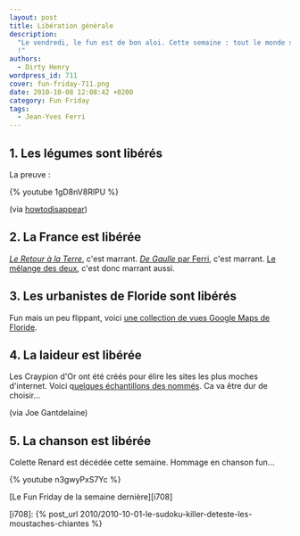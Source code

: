 ```yaml
---
layout: post
title: Libération générale
description:
  "Le vendredi, le fun est de bon aloi. Cette semaine : tout le monde se libère
  !"
authors:
  - Dirty Henry
wordpress_id: 711
cover: fun-friday-711.png
date: 2010-10-08 12:08:42 +0200
category: Fun Friday
tags:
  - Jean-Yves Ferri
---
```


## 1. Les légumes sont libérés

La preuve :

{% youtube 1gD8nV8RlPU %}

(via
[howtodisappear](http://blog.howtodisappear.org/2010/09/dai-mahou-touge-vegetable-suicide.html))

## 2. La France est libérée

[_Le Retour à la Terre_](http://fr.wikipedia.org/wiki/Le_Retour_%C3%A0_la_terre),
c'est marrant.
[_De Gaulle_ par Ferri](http://www.amazon.fr/Gaulle-%C3%A0-plage-Jean-Yves-Ferri/dp/2205059661),
c'est marrant.
[Le mélange des deux](http://www.manularcenet.com/blog/articles/4016/piratage),
c'est donc marrant aussi.

## 3. Les urbanistes de Floride sont libérés

Fun mais un peu flippant, voici
[une collection de vues Google Maps de Floride](http://www.boston.com/bigpicture/2010/09/human_landscapes_in_sw_florida.html).

## 4. La laideur est libérée

Les Craypion d'Or ont été créés pour élire les sites les plus moches d'internet.
Voici
q[uelques échantillons des nommés](http://lescraypiondor.com/les-categories/).
Ca va être dur de choisir…

(via Joe Gantdelaine)

## 5. La chanson est libérée

Colette Renard est décédée cette semaine. Hommage en chanson fun…

{% youtube n3gwyPxS7Yc %}

[Le Fun Friday de la semaine dernière][i708]

[i708]:
{% post_url 2010/2010-10-01-le-sudoku-killer-deteste-les-moustaches-chiantes %}

